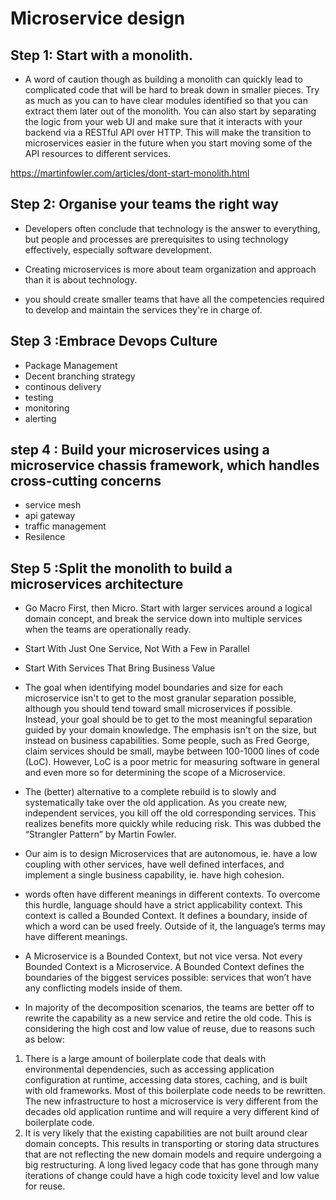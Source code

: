 # Microservice design

## Step 1: Start with a monolith. <br>

* A word of caution though as building a monolith can quickly lead to complicated code that will be hard to break down in smaller pieces. Try as much as you can to have clear modules identified so that you can extract them later out of the monolith. You can also start by separating the logic from your web UI and make sure that it interacts with your backend via a RESTful API over HTTP. This will make the transition to microservices easier in the future when you start moving some of the API resources to different services.

https://martinfowler.com/articles/dont-start-monolith.html

## Step 2: Organise your teams the right way

* Developers often conclude that technology is the answer to everything, but people and processes are prerequisites to using technology effectively, especially software development.

* Creating microservices is more about team organization and approach than it is about technology.

* you should create smaller teams that have all the competencies required to develop and maintain the services they're in charge of. 

## Step 3 :Embrace Devops Culture 

* Package Management
* Decent branching strategy
* continous delivery
* testing
* monitoring
* alerting

## step 4 : Build your microservices using a microservice chassis framework, which handles cross-cutting concerns

* service mesh
* api gateway
* traffic management
* Resilence


## Step 5 :Split the monolith to build a microservices architecture

* Go Macro First, then Micro. Start with larger services around a logical domain concept, and break the service down into multiple services when the teams are operationally ready.

* Start With Just One Service, Not With a Few in Parallel

* Start With Services That Bring Business Value

* The goal when identifying model boundaries and size for each microservice isn't to get to the most granular separation possible, although you should tend toward small microservices if possible. Instead, your goal should be to get to the most meaningful separation guided by your domain knowledge. The emphasis isn't on the size, but instead on business capabilities. 
Some people, such as Fred George, claim services should be small, maybe between 100-1000 lines of code (LoC). However, LoC is a poor metric for measuring software in general and even more so for determining the scope of a Microservice. 

* The (better) alternative to a complete rebuild is to slowly and systematically take over the old application. As you create new, independent services, you 
kill off the old corresponding services. This realizes benefits more quickly while reducing risk. This was dubbed the “Strangler Pattern” by Martin Fowler. 

* Our aim is to design Microservices that are autonomous, ie. have a low coupling with other services, have well defined interfaces, and implement a single business capability, ie. have high cohesion.

* words often have different meanings in different contexts. To overcome this hurdle, language should have a strict applicability context. This context is called a Bounded Context. It defines a boundary, inside of which a word can be used freely. Outside of it, the language’s terms may have different meanings.

* A Microservice is a Bounded Context, but not vice versa. Not every Bounded Context is a Microservice. A Bounded Context defines the boundaries of the biggest services possible: services that won’t have any conflicting models inside of them.

* In majority of the decomposition scenarios, the teams are better off to rewrite the capability as a new service and retire the old code. This is considering the high cost and low value of reuse, due to reasons such as below:
1. There is a large amount of boilerplate code that deals with environmental dependencies, such as accessing application configuration at runtime, accessing data stores, caching, and is built with old frameworks. Most of this boilerplate code needs to be rewritten. The new infrastructure to host a microservice is very different from the decades old application runtime and will require a very different kind of boilerplate code.
2. It is very likely that the existing capabilities are not built around clear domain concepts. This results in transporting or storing data structures that are not reflecting the new domain models and require undergoing a big restructuring.
A long lived legacy code that has gone through many iterations of change could have a high code toxicity level and low value for reuse.




